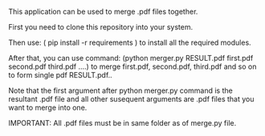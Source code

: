 This application can be used to merge .pdf files together.

First you need to clone this repository into your system.

Then use: ( pip install -r requirements ) to install all the required modules.

After that, you can use command: (python merger.py RESULT.pdf first.pdf second.pdf third.pdf ....) to merge first.pdf, second.pdf, third.pdf and so on to form single pdf RESULT.pdf..

Note that the first argument after python merger.py command is the resultant .pdf file and all other susequent arguments are .pdf files that you want to merge into one.   

IMPORTANT: All .pdf files must be in same folder as of merge.py file.
